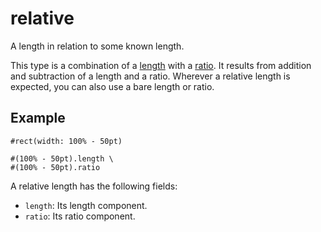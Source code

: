 # relative

A length in relation to some known length.

This type is a combination of a [length](/docs/reference/layout/length/) with a [ratio](/docs/reference/layout/ratio/). It results from addition and subtraction of a length and a ratio. Wherever a relative length is expected, you can also use a bare length or ratio.

## Example

```typst
#rect(width: 100% - 50pt)

#(100% - 50pt).length \
#(100% - 50pt).ratio
```

A relative length has the following fields:

- `length`: Its length component.
- `ratio`: Its ratio component.
